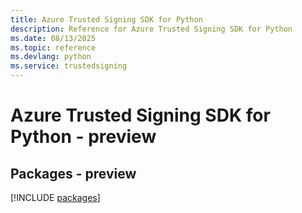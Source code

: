 ```yaml
---
title: Azure Trusted Signing SDK for Python
description: Reference for Azure Trusted Signing SDK for Python
ms.date: 08/13/2025
ms.topic: reference
ms.devlang: python
ms.service: trustedsigning
---
```

# Azure Trusted Signing SDK for Python - preview
## Packages - preview
[!INCLUDE [packages](trusted-signing-index.md)]